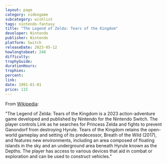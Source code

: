```yaml
---
layout: page
category: videogame
subcategory: wishlist
tags: nintendo-fantasy
title: "The Legend of Zelda: Tears of the Kingdom"
developer: Nintendo
publisher: Nintendo
platform: Switch
releaseDate: 2023-05-12
howlongtobeat: 248
difficulty:
trophyGuide:
durationHours:
trophies:
percent:
link:
date: 1991-01-01
price: 115
---
```


From [Wikipedia](https://en.wikipedia.org/wiki/The_Legend_of_Zelda:_Tears_of_the_Kingdom):

"The Legend of Zelda: Tears of the Kingdom is a 2023 action-adventure game developed and published by Nintendo for the Nintendo Switch. The player controls Link as he searches for Princess Zelda and fights to prevent Ganondorf from destroying Hyrule. Tears of the Kingdom retains the open-world gameplay and setting of its predecessor, Breath of the Wild (2017), and features new environments, including an area composed of floating islands in the sky and an underground area beneath Hyrule known as the Depths. The player has access to various devices that aid in combat or exploration and can be used to construct vehicles."
